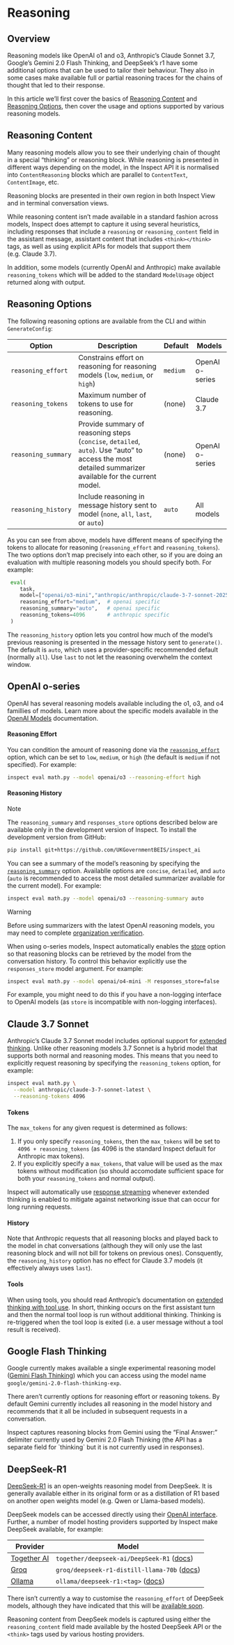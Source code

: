 # Reasoning


## Overview

Reasoning models like OpenAI o1 and o3, Anthropic’s Claude Sonnet 3.7,
Google’s Gemini 2.0 Flash Thinking, and DeepSeek’s r1 have some
additional options that can be used to tailor their behaviour. They also
in some cases make available full or partial reasoning traces for the
chains of thought that led to their response.

In this article we’ll first cover the basics of [Reasoning
Content](#reasoning-content) and [Reasoning
Options](#reasoning-options), then cover the usage and options supported
by various reasoning models.

## Reasoning Content

Many reasoning models allow you to see their underlying chain of thought
in a special “thinking” or reasoning block. While reasoning is presented
in different ways depending on the model, in the Inspect API it is
normalised into `ContentReasoning` blocks which are parallel to
`ContentText`, `ContentImage`, etc.

Reasoning blocks are presented in their own region in both Inspect View
and in terminal conversation views.

While reasoning content isn’t made available in a standard fashion
across models, Inspect does attempt to capture it using several
heuristics, including responses that include a `reasoning` or
`reasoning_content` field in the assistant message, assistant content
that includes `<think></think>` tags, as well as using explicit APIs for
models that support them (e.g. Claude 3.7).

In addition, some models (currently OpenAI and Anthropic) make available
`reasoning_tokens` which will be added to the standard `ModelUsage`
object returned along with output.

## Reasoning Options

The following reasoning options are available from the CLI and within
`GenerateConfig`:

| Option | Description | Default | Models |
|----|----|----|----|
| `reasoning_effort` | Constrains effort on reasoning for reasoning models (`low`, `medium`, or `high`) | `medium` | OpenAI o-series |
| `reasoning_tokens` | Maximum number of tokens to use for reasoning. | (none) | Claude 3.7 |
| `reasoning_summary` | Provide summary of reasoning steps (`concise`, `detailed`, `auto`). Use “auto” to access the most detailed summarizer available for the current model. | (none) | OpenAI o-series |
| `reasoning_history` | Include reasoning in message history sent to model (`none`, `all`, `last`, or `auto`) | `auto` | All models |

As you can see from above, models have different means of specifying the
tokens to allocate for reasoning (`reasoning_effort` and
`reasoning_tokens`). The two options don’t map precisely into each
other, so if you are doing an evaluation with multiple reasoning models
you should specify both. For example:

``` python
 eval(
    task,
    model=["openai/o3-mini","anthropic/anthropic/claude-3-7-sonnet-20250219"],
    reasoning_effort="medium",  # openai specific
    reasoning_summary="auto",   # openai specific
    reasoning_tokens=4096       # anthropic specific
 )
```

The `reasoning_history` option lets you control how much of the model’s
previous reasoning is presented in the message history sent to
`generate()`. The default is `auto`, which uses a provider-specific
recommended default (normally `all`). Use `last` to not let the
reasoning overwhelm the context window.

## OpenAI o-series

OpenAI has several reasoning models available including the o1, o3, and
o4 famillies of models. Learn more about the specific models available
in the [OpenAI Models](https://platform.openai.com/docs/models)
documentation.

#### Reasoning Effort

You can condition the amount of reasoning done via the
[`reasoning_effort`](https://platform.openai.com/docs/guides/reasoning#reasoning-effort)
option, which can be set to `low`, `medium`, or `high` (the default is
`medium` if not specified). For example:

``` bash
inspect eval math.py --model openai/o3 --reasoning-effort high
```

#### Reasoning History

> [!NOTE]
>
> The `reasoning_summary` and `responses_store` options described below
> are available only in the development version of Inspect. To install
> the development version from GitHub:
>
> ``` bash
> pip install git+https://github.com/UKGovernmentBEIS/inspect_ai
> ```

You can see a summary of the model’s reasoning by specifying the
[`reasoning_summary`](https://platform.openai.com/docs/guides/reasoning?api-mode=responses#reasoning-summaries)
option. Availablle options are `concise`, `detailed`, and `auto` (`auto`
is recommended to access the most detailed summarizer available for the
current model). For example:

``` bash
inspect eval math.py --model openai/o3 --reasoning-summary auto
```

> [!WARNING]
>
> Before using summarizers with the latest OpenAI reasoning models, you
> may need to complete [organization
> verification](https://help.openai.com/en/articles/10910291-api-organization-verification).

When using o-series models, Inspect automatically enables the
[store](https://platform.openai.com/docs/api-reference/responses/create#responses-create-store)
option so that reasoning blocks can be retrieved by the model from the
conversation history. To control this behavior explicitly use the
`responses_store` model argument. For example:

``` bash
inspect eval math.py --model openai/o4-mini -M responses_store=false
```

For example, you might need to do this if you have a non-logging
interface to OpenAI models (as `store` is incompatible with non-logging
interfaces).

## Claude 3.7 Sonnet

Anthropic’s Claude 3.7 Sonnet model includes optional support for
[extended
thinking](https://docs.anthropic.com/en/docs/build-with-claude/extended-thinking).
Unlike other reasoning models 3.7 Sonnet is a hybrid model that supports
both normal and reasoning modes. This means that you need to explicitly
request reasoning by specifying the `reasoning_tokens` option, for
example:

``` bash
inspect eval math.py \
  --model anthropic/claude-3-7-sonnet-latest \
  --reasoning-tokens 4096
```

#### Tokens

The `max_tokens` for any given request is determined as follows:

1.  If you only specify `reasoning_tokens`, then the `max_tokens` will
    be set to `4096 + reasoning_tokens` (as 4096 is the standard Inspect
    default for Anthropic max tokens).
2.  If you explicitly specify a `max_tokens`, that value will be used as
    the max tokens without modification (so should accomodate sufficient
    space for both your `reasoning_tokens` and normal output).

Inspect will automatically use [response
streaming](https://docs.anthropic.com/en/api/messages-streaming)
whenever extended thinking is enabled to mitigate against networking
issue that can occur for long running requests.

#### History

Note that Anthropic requests that all reasoning blocks and played back
to the model in chat conversations (although they will only use the last
reasoning block and will not bill for tokens on previous ones).
Consquently, the `reasoning_history` option has no effect for Claude 3.7
models (it effectively always uses `last`).

#### Tools

When using tools, you should read Anthropic’s documentation on [extended
thinking with tool
use](https://docs.anthropic.com/en/docs/build-with-claude/extended-thinking#extended-thinking-with-tool-use).
In short, thinking occurs on the first assistant turn and then the
normal tool loop is run without additional thinking. Thinking is
re-triggered when the tool loop is exited (i.e. a user message without a
tool result is received).

## Google Flash Thinking

Google currently makes available a single experimental reasoning model
([Gemini Flash
Thinking](https://deepmind.google/technologies/gemini/flash-thinking/))
which you can access using the model name
`google/gemini-2.0-flash-thinking-exp`.

There aren’t currently options for reasoning effort or reasoning tokens.
By default Gemini currently includes all reasoning in the model history
and recommends that it all be included in subsequent requests in a
conversation.

Inspect captures reasoning blocks from Gemini using the “Final Answer:”
delimiter currently used by Gemini 2.0 Flash Thinking (the API has a
separate field for \`thinking\` but it is not currently used in
responses).

## DeepSeek-R1

[DeepSeek-R1](https://github.com/deepseek-ai/DeepSeek-R1) is an
open-weights reasoning model from DeepSeek. It is generally available
either in its original form or as a distillation of R1 based on another
open weights model (e.g. Qwen or Llama-based models).

DeepSeek models can be accessed directly using their [OpenAI
interface](https://api-docs.deepseek.com/). Further, a number of model
hosting providers supported by Inspect make DeepSeek available, for
example:

| Provider | Model |
|----|----|
| [Together AI](providers.qmd#together-ai) | `together/deepseek-ai/DeepSeek-R1` ([docs](https://www.together.ai/models/deepseek-r1)) |
| [Groq](providers.qmd#groq) | `groq/deepseek-r1-distill-llama-70b` ([docs](https://console.groq.com/docs/reasoning)) |
| [Ollama](providers.qmd#ollama) | `ollama/deepseek-r1:<tag>` ([docs](https://ollama.com/library/deepseek-r1)) |

There isn’t currently a way to customise the `reasoning_effort` of
DeepSeek models, although they have indicated that this will be
[available soon](https://api-docs.deepseek.com/guides/reasoning_model).

Reasoning content from DeepSeek models is captured using either the
`reasoning_content` field made available by the hosted DeepSeek API or
the `<think>` tags used by various hosting providers.
